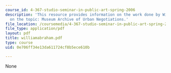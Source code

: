 ```yaml
---
course_id: 4-367-studio-seminar-in-public-art-spring-2006
description: 'This resource provides information on the work done by William Abrahamson
  on the topic: Museum Archive of Urban Negotiations.'
file_location: /coursemedia/4-367-studio-seminar-in-public-art-spring-2006/0e706ff34e13da611724cf8b5ece610b_williamabraham.pdf
file_type: application/pdf
layout: pdf
title: williamabraham.pdf
type: course
uid: 0e706ff34e13da611724cf8b5ece610b

---
```

None